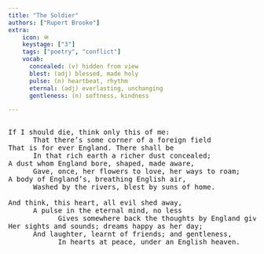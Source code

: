 ```yaml
---
title: "The Soldier"
authors: ["Rupert Brooke"]
extra:
    icon: 🪖
    keystage: ["3"]
    tags: ["poetry", "conflict"]
    vocab:
      concealed: (v) hidden from view  
      blest: (adj) blessed, made holy  
      pulse: (n) heartbeat, rhythm  
      eternal: (adj) everlasting, unchanging  
      gentleness: (n) softness, kindness

---
```


<pre class="language-pre">

If I should die, think only this of me:  
      That there’s some corner of a foreign field  
That is for ever England. There shall be  
      In that rich earth a richer dust concealed;  
A dust whom England bore, shaped, made aware,  
      Gave, once, her flowers to love, her ways to roam;  
A body of England’s, breathing English air,  
      Washed by the rivers, blest by suns of home.  
  
And think, this heart, all evil shed away,  
      A pulse in the eternal mind, no less  
            Gives somewhere back the thoughts by England given;  
Her sights and sounds; dreams happy as her day;  
      And laughter, learnt of friends; and gentleness,  
            In hearts at peace, under an English heaven.  
</pre>
